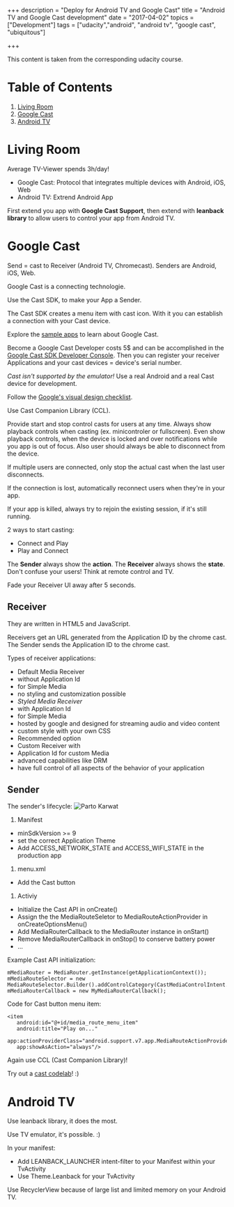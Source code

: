 +++
description = "Deploy for Android TV and Google Cast"
title = "Android TV and Google Cast development"
date = "2017-04-02"
topics = ["Development"]
tags = ["udacity","android", "android tv", "google cast", "ubiquitous"]

+++

This content is taken from the corresponding udacity course.

# Table of Contents
1. [Living Room](#living-room)
2. [Google Cast](#google-cast)
2. [Android TV](#android-TV)

# Living Room

Average TV-Viewer spends 3h/day!

- Google Cast: Protocol that integrates multiple devices with Android, iOS, Web
- Android TV: Extrend Android App

First extend you app with **Google Cast Support**, then extend with **leanback library** to allow users to control your app from Android TV.

# Google Cast

Send = cast to Receiver (Android TV, Chromecast). Senders are Android, iOS, Web.

Google Cast is a connecting technologie.

Use the Cast SDK, to make your App a Sender.

The Cast SDK creates a menu item with cast icon. With it you can establish a connection with your Cast device.

Explore the [sample apps](https://developers.google.com/cast/docs/downloads) to learn about Google Cast.

Become a Google Cast Developer costs 5$ and can be accomplished in the [Google Cast SDK Developer Console](cast.google.com/publish). Then you can register your receiver Applications and your cast devices = device's serial number.

*Cast isn't supported by the emulator!* Use a real Android and a real Cast device for development.

Follow the [Google's visual design checklist](https://developers.google.com/cast/docs/design_checklist/). 

Use Cast Companion Library (CCL).

Provide start and stop control casts for users at any time. Always show playback controls when casting (ex. minicontroler or fullscreen). Even show playback controls, when the device is locked and over notifications while you app is out of focus. Also user should always be able to disconnect from the device.

If multiple users are connected, only stop the actual cast when the last user disconnects.

If the connection is lost, automatically reconnect users when they're in your app.

If your app is killed, always try to rejoin the existing session, if it's still running.

2 ways to start casting:

- Connect and Play
- Play and Connect

The **Sender** always show the **action**. The **Receiver** always shows the **state**. Don't confuse your users! Think at remote control and TV.

Fade your Receiver UI away after 5 seconds.

## Receiver 

They are written in HTML5 and JavaScript.

Receivers get an URL generated from the Application ID by the chrome cast. The Sender sends the Application ID to the chrome cast.

Types of receiver applications:

- Default Media Receiver 
 - without Application Id 
 - for Simple Media
 - no styling and customization possible
- *Styled Media Receiver*
 - with Application Id 
 - for Simple Media
 - hosted by google and designed for streaming audio and video content
 - custom style with your own CSS
 - Recommended option
- Custom Receiver with
 - Application Id for custom Media
 - advanced capabilities like DRM
 - have full control of all aspects of the behavior of your application

## Sender 
The sender's lifecycle:
![Parto Karwat](/media/sender-lifecycle.png)

1. Manifest
 - minSdkVersion >= 9
 - set the correct Application Theme
 - Add ACCESS_NETWORK_STATE and ACCESS_WIFI_STATE in the production app
1. menu.xml 
 - Add the Cast button
1. Activiy
 - Initialize the Cast API in onCreate()
 - Assign the the MediaRouteSeletor to MediaRouteActionProvider in onCreateOptionsMenu() 
 - Add MediaRouterCallback to the MediaRouter instance in onStart()
 - Remove MediaRouterCallback in onStop() to conserve battery power
 - ...

Example Cast API initialization:
 ```
 mMediaRouter = MediaRouter.getInstance(getApplicationContext());
 mMediaRouteSelector = new MediaRouteSelector.Builder().addControlCategory(CastMediaControlIntent.categoryForCat("794B7BBF")).build();
 mMediaRouterCallback = new MyMediaRouterCallback();
 ```

 Code for Cast button menu item:
 ```
 <item
 	android:id="@+id/media_route_menu_item"
 	android:title="Play on..."
 	app:actionProviderClass="android.support.v7.app.MediaRouteActionProvider"
 	app:showAsAction="always"/>
```
Again use CCL (Cast Companion Library)! 

Try out a [cast codelab](http://cast-codelab.appspot.com/)! :)

# Android TV

Use leanback library, it does the most.

Use TV emulator, it's possible. :)

In your manifest:

- Add LEANBACK_LAUNCHER intent-filter to your Manifest within your TvActivity
- Use Theme.Leanback for your TvActivity

Use RecyclerView because of large list and limited memory on your Android TV.


